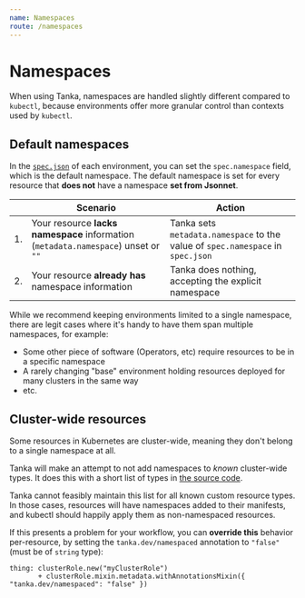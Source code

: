 ```yaml
---
name: Namespaces
route: /namespaces
---
```


# Namespaces

When using Tanka, namespaces are handled slightly different compared to
`kubectl`, because environments offer more granular control than contexts used
by `kubectl`.

## Default namespaces

In the [`spec.json`](/config/#file-format) of each environment, you can set the
`spec.namespace` field, which is the default namespace. The default namespace is
set for every resource that **does not** have a namespace **set from Jsonnet**.

|     | Scenario                                                                           | Action                                                                          |
| --- | ---------------------------------------------------------------------------------- | ------------------------------------------------------------------------------- |
| 1.  | Your resource **lacks namespace** information (`metadata.namespace`) unset or `""` | Tanka sets `metadata.namespace` to the value of `spec.namespace` in `spec.json` |
| 2.  | Your resource **already has** namespace information                                | Tanka does nothing, accepting the explicit namespace                            |

While we recommend keeping environments limited to a single namespace, there are
legit cases where it's handy to have them span multiple namespaces, for example:

- Some other piece of software (Operators, etc) require resources to be in a specific namespace
- A rarely changing "base" environment holding resources deployed for many clusters in the same way
- etc.

## Cluster-wide resources

Some resources in Kubernetes are cluster-wide, meaning they don't belong to a single namespace at all.

Tanka will make an attempt to not add namespaces to *known* cluster-wide types. 
It does this with a short list of types in [the source code](https://github.com/grafana/tanka/blob/master/pkg/process/namespace.go).

Tanka cannot feasibly maintain this list for all known custom resource types. In those cases, resources will have namespaces added to their manifests,
and kubectl should happily apply them as non-namespaced resources.

If this presents a problem for your workflow, you can **override this** behavior
per-resource, by setting the `tanka.dev/namespaced` annotation to `"false"`
(must be of `string` type):

```jsonnet
thing: clusterRole.new("myClusterRole")
       + clusterRole.mixin.metadata.withAnnotationsMixin({ "tanka.dev/namespaced": "false" })
```

